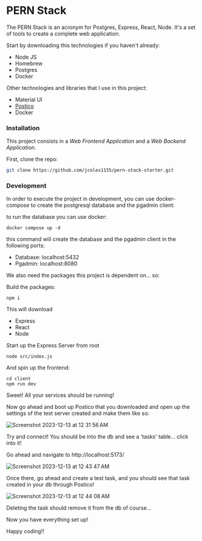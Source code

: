 # PERN Stack

The PERN Stack is an acronym for Postgres, Express, React, Node. It's a set of tools to create a complete web application.

Start by downloading this technologies if you haven't already:

* Node JS
* Homebrew
* Postgres
* Docker

Other technologies and libraries that I use in this project:

* Material UI
* [Postico](https://eggerapps.at/postico2/)
* Docker

### Installation

This project consists in a *Web Frontend Application* and a *Web Backend Application*.

First, clone the repo:

```bash
git clone https://github.com/jcoles1155/pern-stack-starter.git
```

### Development

In order to execute the project in development, you can use docker-compose to create the postgresql database and the pgadmin client:

to run the database you can use docker:

```
docker compose up -d
```

this command will create the database and the pgadmin client in the following ports:

- Database: localhost:5432
- Pgadmin: localhost:8080

We also need the packages this project is dependent on... so:

Build the packages:

```
npm i
```

This will download

* Express
* React
* Node

Start up the Express Server from root

```
node src/index.js
```

And spin up the frontend:

```
cd client
npm run dev
```


Sweet!  All your services should be running!


Now go ahead and boot up Postico that you downloaded and open up the settings of the test server created and make them like so:


![Screenshot 2023-12-13 at 12 31 56 AM](https://github.com/jcoles1155/pern-stack-starter/assets/7937257/8bdb55fe-b2a5-4fe6-88cf-104cb8d811b1)


Try and connect!  You should be into the db and see a 'tasks' table... click into it!


Go ahead and navigate to http://localhost:5173/


![Screenshot 2023-12-13 at 12 43 47 AM](https://github.com/jcoles1155/pern-stack-starter/assets/7937257/4c3324b2-2dd9-443a-b61a-d75afab33f4f)


Once there, go ahead and create a test task, and you should see that task created in your db through Postico!


![Screenshot 2023-12-13 at 12 44 08 AM](https://github.com/jcoles1155/pern-stack-starter/assets/7937257/b3b8355d-ab96-4487-9267-ba3ed79d1cba)


Deleting the task should remove it from the db of course...


Now you have everything set up!


Happy coding!!





